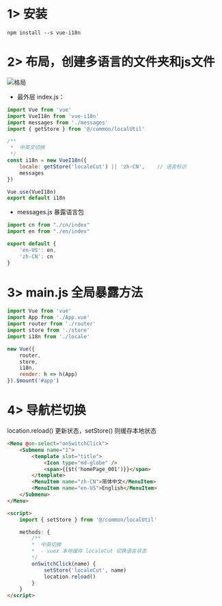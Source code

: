 # 1> 安装 

`npm install --s vue-i18n`

# 2> 布局，创建多语言的文件夹和js文件

![格局](http://120.79.222.255/icon-i18n.png)

- 最外层 index.js：

```js
import Vue from 'vue'
import VueI18n from 'vue-i18n'
import messages from './messages'
import { getStore } from '@/common/localUtil'

/**
 *  中英文切换
 */
const i18n = new VueI18n({
    locale: getStore('localeCut') || 'zh-CN',    // 语言标识 
    messages
})

Vue.use(VueI18n)
export default i18n
```

- messages.js 暴露语言包

```js
import cn from "./cn/index"
import en from "./en/index"

export default {
    'en-US': en,
    'zh-CN': cn
}
```

# 3> main.js 全局暴露方法

```js
import Vue from 'vue'
import App from './App.vue'
import router from './router'
import store from './store'
import i18n from './locale'

new Vue({
    router,
    store,
    i18n,
    render: h => h(App)
}).$mount('#app')

```

# 4> 导航栏切换

location.reload() 更新状态，setStore() 则缓存本地状态

```html
<Menu @on-select="onSwitchClick">
    <Submenu name="1">
        <template slot="title">
            <Icon type="md-globe" />
            <span>{{$t('homePage_001')}}</span>
        </template>
        <MenuItem name="zh-CN">简体中文</MenuItem>
        <MenuItem name="en-US">English</MenuItem>
    </Submenu>
</Menu>

<script>
    import { setStore } from '@/common/localUtil'

    methods: {
        /**
        *  中英切换
        *  - vuex 本地缓存 localeCut 切换语言状态
        */
        onSwitchClick(name) {
            setStore('localeCut', name)
            location.reload()
        }
    }
</script>
```